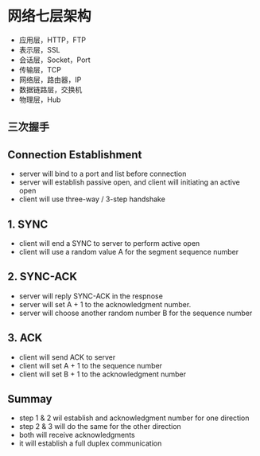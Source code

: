# 网络七层架构
- 应用层，HTTP，FTP
- 表示层，SSL
- 会话层，Socket，Port
- 传输层，TCP
- 网络层，路由器，IP
- 数据链路层，交换机
- 物理层，Hub

## 三次握手

## Connection Establishment
- server will bind to a port and list before connection
- server will establish passive open, and client will initiating an active open
- client will use three-way / 3-step handshake

## 1. SYNC
- client will end a SYNC to server to perform active open
- client will use a random value A for the segment sequence number

## 2. SYNC-ACK
- server will reply SYNC-ACK in the respnose
- server will set A + 1 to the acknowledgment number.
- server will choose another random number B for the sequence number

## 3. ACK
- client will send ACK to server
- client will set A + 1 to the sequence number
- client will set B + 1 to the acknowledgment number

## Summay
- step 1 & 2 wil establish and acknowledgment number for one direction
- step 2 & 3 will do the same for the other direction
- both will receive acknowledgments
- it will establish a full duplex communication
